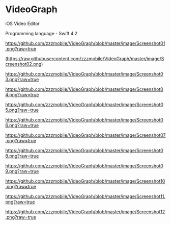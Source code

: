 # VideoGraph
iOS Video Editor

Programming language - Swift 4.2

https://github.com/zzzmobile/VideoGraph/blob/master/image/Screenshot01.png?raw=true

(https://raw.githubusercontent.com/zzzmobile/VideoGraph/master/image/Screenshot02.png)

https://github.com/zzzmobile/VideoGraph/blob/master/image/Screenshot03.png?raw=true

https://github.com/zzzmobile/VideoGraph/blob/master/image/Screenshot04.png?raw=true

https://github.com/zzzmobile/VideoGraph/blob/master/image/Screenshot05.png?raw=true

https://github.com/zzzmobile/VideoGraph/blob/master/image/Screenshot06.png?raw=true

https://github.com/zzzmobile/VideoGraph/blob/master/image/Screenshot07.png?raw=true

https://github.com/zzzmobile/VideoGraph/blob/master/image/Screenshot08.png?raw=true

https://github.com/zzzmobile/VideoGraph/blob/master/image/Screenshot09.png?raw=true

https://github.com/zzzmobile/VideoGraph/blob/master/image/Screenshot10.png?raw=true

https://github.com/zzzmobile/VideoGraph/blob/master/image/Screenshot11.png?raw=true

https://github.com/zzzmobile/VideoGraph/blob/master/image/Screenshot12.png?raw=true
